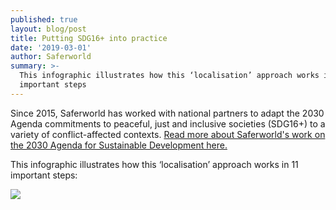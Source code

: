 ```yaml
---
published: true
layout: blog/post
title: Putting SDG16+ into practice
date: '2019-03-01'
author: Saferworld
summary: >-
  This infographic illustrates how this ‘localisation’ approach works in 11
  important steps
---
```

Since 2015, Saferworld has worked with national partners to adapt the 2030 Agenda commitments to peaceful, just and inclusive societies (SDG16+) to a variety of conflict-affected contexts. [Read more about Saferworld's work on the 2030 Agenda for Sustainable Development here.](https://www.saferworld.org.uk/global-action-against-conflict/2030-agenda)

This infographic illustrates how this ‘localisation’ approach works in 11 important steps:

![]({{site.baseurl}}/https://www.saferworld.org.uk/images/steps-sdg-infographic-draft-072_cropped.png)
